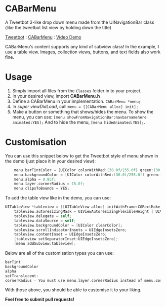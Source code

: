 CABarMenu
=========

A Tweetbot 3-like drop down menu made from the UINavigationBar class (like the tweetbot list view by holding down the title)

[Tweetbot](/Comparison-Images/tweetbot.png) : [CABarMenu](/Comparison-Images/cabarmenu.jpg) : [Video Demo](https://www.youtube.com/watch?v=8k0t8uFug90)

CABarMenu's content supports any kind of subview class! In the example, I use a table view. Images, collection views, buttons, and text fields also
work fine.

Usage
=========

1. Simply import all files from the ```Classes``` folder in to your project.
2. In your desired view, import **CABarMenu.h**
3. Define a CABarMenu in your implementation. ```CABarMenu *menu;```
4. In *super viewDidLoad*, call  ```menu = [[CABarMenu alloc] init];```
5. Make a button or something that shows/hides the menu. To show the menu,
you can use: ```[menu showFromNavigationBar:navbarnamehere animated:YES];```
And to hide the menu, ```[menu hideAnimated:YES];```.


Customisation
==========

You can use this snippet below to get the Tweetbot style of menu
shown in the demo (just place it in your desired view):

``` objective-c
    menu.barTintColor = [UIColor colorWithRed:(30.0f/255.0f) green:(30.0f/255.0f) blue:(30.0f/255.0f) alpha:1.0];
    menu.backgroundColor = [UIColor colorWithRed:(30.0f/255.0f) green:(30.0f/255.0f) blue:(03.0f/255.0f) alpha:1.0];
    menu.alpha = 0.85f;
    menu.layer.cornerRadius = 15.0f;
    menu.clipsToBounds = YES;
```
    

 To add the table view like in the demo, you can use:

``` objective-c
UITableView *tableview = [[UITableView alloc] initWithFrame:CGRectMake(0, 40, 0, 416)];
    tableview.autoresizingMask = UIViewAutoresizingFlexibleHeight | UIViewAutoresizingFlexibleWidth;
    tableview.delegate = self;
    tableview.dataSource = self;
    tableview.backgroundColor = [UIColor clearColor];
    tableview.scrollIndicatorInsets = UIEdgeInsetsZero;
    tableview.contentInset = UIEdgeInsetsZero;
    [tableview setSeparatorInset:UIEdgeInsetsZero];
    [menu addSubview:tableview];
```

Below are all of the customisation types you can use:

``` objective-c
barTint
backgroundColor
alpha
setTranslucent:
cornerRadius - You must use menu.layer.cornerRadius instead of menu.cornerRadius.
```
With those above, you should be able to customise it
to your liking.

**Feel free to submit pull requests!**
